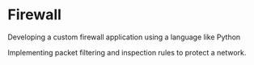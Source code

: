 # Firewall

Developing a custom firewall application using a language like Python

Implementing packet filtering and inspection rules to protect a network.
